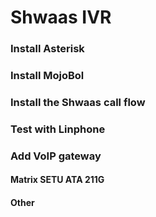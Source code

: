 # Shwaas IVR

### Install Asterisk

### Install MojoBol

### Install the Shwaas call flow

### Test with Linphone

### Add VoIP gateway

#### Matrix SETU ATA 211G

#### Other
